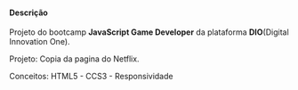 #### Descrição

Projeto do bootcamp **JavaScript Game Developer** da plataforma **DIO**(Digital Innovation One).

Projeto: Copia da pagina do Netflix.

Conceitos: HTML5 - CCS3 - Responsividade


